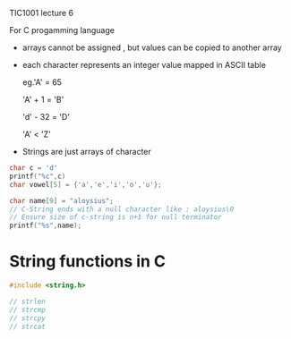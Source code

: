 TIC1001 lecture 6

For C progamming language

- arrays cannot be assigned , but values can be copied to another array
- each character represents an integer value mapped in ASCII table

  eg.'A' = 65

  'A' + 1 = 'B'

  'd' - 32 = 'D'

  'A' < 'Z'

- Strings are just arrays of character

```c
char c = 'd'
printf("%c",c)
char vowel[5] = {'a','e','i','o','u'};

char name[9] = "aloysius";
// C-String ends with a null character like : aloysius\0
// Ensure size of c-string is n+1 for null terminator
printf("%s",name);
```

# String functions in C

```c
#include <string.h>

// strlen
// strcmp
// strcpy
// strcat
```
